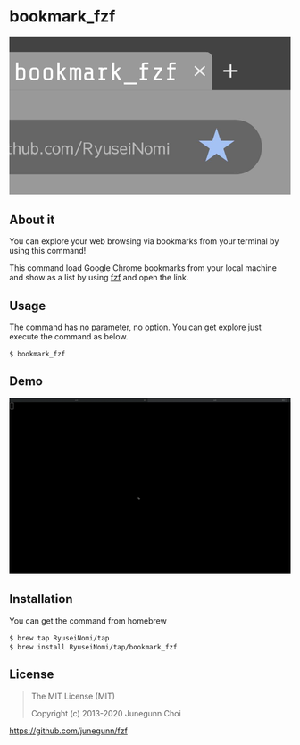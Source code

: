# bookmark_fzf

![](./assets/bookmark_fzf.jpg)

## About it

You can explore your web browsing via bookmarks from your terminal by using this command!

This command load Google Chrome bookmarks from your local machine and show as a list by using [fzf](https://github.com/junegunn/fzf) and open the link.

## Usage

The command has no parameter, no option. You can get explore just execute the command as below.

```
$ bookmark_fzf
```

## Demo

![](./assets/demo.gif)

## Installation

You can get the command from homebrew

```
$ brew tap RyuseiNomi/tap
$ brew install RyuseiNomi/tap/bookmark_fzf
```

## License

> The MIT License (MIT)
>
> Copyright (c) 2013-2020 Junegunn Choi

https://github.com/junegunn/fzf
